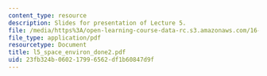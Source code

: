 ```yaml
---
content_type: resource
description: Slides for presentation of Lecture 5.
file: /media/https%3A/open-learning-course-data-rc.s3.amazonaws.com/16-851-satellite-engineering-fall-2003/23fb324b060217996562df1b60847d9f_l5_space_environ_done2.pdf
file_type: application/pdf
resourcetype: Document
title: l5_space_environ_done2.pdf
uid: 23fb324b-0602-1799-6562-df1b60847d9f
---
```


